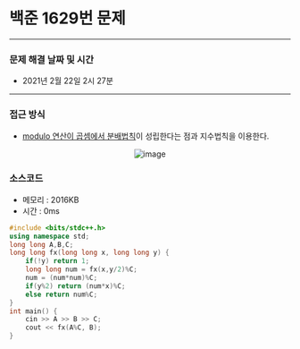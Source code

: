 
# 백준 1629번 문제

---

### 문제 해결 날짜 및 시간

- 2021년 2월 22일 2시 27분

---

### 접근 방식
- [modulo 연산이 곱셈에서 분배법칙](https://sexycoder.tistory.com/66)이 성립한다는 점과 지수법칙을 이용한다.
<p align='center'>
<img src="https://t1.daumcdn.net/cfile/tistory/99DD8A335A66C98426" alt="image">
</p>

### 소스코드
- 메모리 : 2016KB
- 시간 : 0ms
```c++
#include <bits/stdc++.h>
using namespace std;
long long A,B,C;
long long fx(long long x, long long y) {
    if(!y) return 1;
    long long num = fx(x,y/2)%C;
    num = (num*num)%C;
    if(y%2) return (num*x)%C;
    else return num%C;
}
int main() {
    cin >> A >> B >> C;
    cout << fx(A%C, B);
}
```
